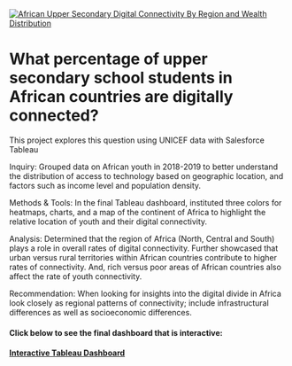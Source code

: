 <!DOCTYPE html>
   <div class='tableauPlaceholder' id='viz1698092115687' style='position: relative'><noscript><a href='#'><img alt='African Upper Secondary Digital Connectivity By Region and Wealth Distribution ' src='https:&#47;&#47;public.tableau.com&#47;static&#47;images&#47;Af&#47;AfricanUpperSecondarySchoolDigitalConnectivitybySubregionAndWealthDistribution&#47;AfricanUpperSecondaryDigitalConnectivityByRegionandWealthDistribution&#47;1_rss.png' style='border: none' /></a></noscript><object class='tableauViz'  style='display:none;'><param name='host_url' value='https%3A%2F%2Fpublic.tableau.com%2F' /> <param name='embed_code_version' value='3' /> <param name='site_root' value='' /><param name='name' value='AfricanUpperSecondarySchoolDigitalConnectivitybySubregionAndWealthDistribution&#47;AfricanUpperSecondaryDigitalConnectivityByRegionandWealthDistribution' /><param name='tabs' value='no' /><param name='toolbar' value='yes' /><param name='static_image' value='https:&#47;&#47;public.tableau.com&#47;static&#47;images&#47;Af&#47;AfricanUpperSecondarySchoolDigitalConnectivitybySubregionAndWealthDistribution&#47;AfricanUpperSecondaryDigitalConnectivityByRegionandWealthDistribution&#47;1.png' /> <param name='animate_transition' value='yes' /><param name='display_static_image' value='yes' /><param name='display_spinner' value='yes' /><param name='display_overlay' value='yes' /><param name='display_count' value='yes' /><param name='language' value='en-US' /></object></div>                <script type='text/javascript'>                    var divElement = document.getElementById('viz1698092115687');                    var vizElement = divElement.getElementsByTagName('object')[0];                    if ( divElement.offsetWidth > 800 ) { vizElement.style.width='1000px';vizElement.style.height='827px';} else if ( divElement.offsetWidth > 500 ) { vizElement.style.width='1000px';vizElement.style.height='827px';} else { vizElement.style.width='100%';vizElement.style.height='1527px';}                     var scriptElement = document.createElement('script');                    scriptElement.src = 'https://public.tableau.com/javascripts/api/viz_v1.js';                    vizElement.parentNode.insertBefore(scriptElement, vizElement);                </script>                                
    <h1> What percentage of upper secondary school students in African countries are digitally connected? </h1>
        <p> This project explores this question using UNICEF data with Salesforce Tableau </p>
        <p> Inquiry: Grouped data on African youth in 2018-2019 to better understand the distribution of access to technology based on geographic  
        location, and factors such as income level and population density.</p> 
        <p> Methods & Tools: In the final Tableau dashboard, instituted three colors for heatmaps, charts, and a map of the continent of Africa
        to highlight the relative location of youth and their digital connectivity.</p>
        <p> Analysis: Determined that the region of Africa (North, Central and South) plays a role in overall rates of digital connectivity. Further 
        showcased that urban versus rural territories within African countries contribute to higher rates of connectivity. And, rich versus poor 
        areas of African countries also affect the rate of youth connectivity.</p>
        <p> Recommendation: When looking for insights into the digital divide in Africa look closely as regional patterns of connectivity; 
        include infrastructural differences as well as socioeconomic differences. 
        </p>
<h4> Click below to see the final dashboard that is interactive: <h4> 
<a href = "https://public.tableau.com/views/AfricanUpperSecondarySchoolDigitalConnectivitybySubregionAndWealthDistribution/AfricanUpperSecondaryDigitalConnectivityByRegionandWealthDistribution?:language=en-US&:display_count=n&:origin=viz_share_link"> Interactive Tableau Dashboard </a>     
</body>
       
</html> 
